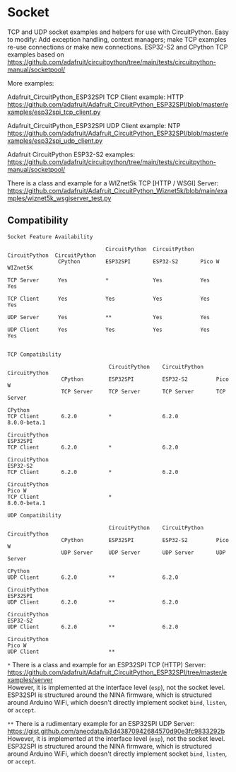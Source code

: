 # Socket
TCP and UDP socket examples and helpers for use with CircuitPython. Easy to modify: Add exception handling, context managers; make TCP examples re-use connections or make new connections. ESP32-S2 and CPython TCP examples based on https://github.com/adafruit/circuitpython/tree/main/tests/circuitpython-manual/socketpool/

More examples:

Adafruit_CircuitPython_ESP32SPI TCP Client example: HTTP  
https://github.com/adafruit/Adafruit_CircuitPython_ESP32SPI/blob/master/examples/esp32spi_tcp_client.py

Adafruit_CircuitPython_ESP32SPI UDP Client example: NTP  
https://github.com/adafruit/Adafruit_CircuitPython_ESP32SPI/blob/master/examples/esp32spi_udp_client.py

Adafruit CircuitPython ESP32-S2 examples:  
https://github.com/adafruit/circuitpython/tree/main/tests/circuitpython-manual/socketpool/

There is a class and example for a WIZnet5k TCP [HTTP / WSGI] Server:
https://github.com/adafruit/Adafruit_CircuitPython_Wiznet5k/blob/main/examples/wiznet5k_wsgiserver_test.py

## Compatibility
```
Socket Feature Availability

                               CircuitPython  CircuitPython  CircuitPython  CircuitPython
                CPython        ESP32SPI       ESP32-S2       Pico W         WIZnet5K

TCP Server      Yes            *              Yes            Yes            Yes

TCP Client      Yes            Yes            Yes            Yes            Yes

UDP Server      Yes            **             Yes            Yes

UDP Client      Yes            Yes            Yes            Yes            Yes


TCP Compatibility

                                CircuitPython    CircuitPython    CircuitPython
                 CPython        ESP32SPI         ESP32-S2         Pico W
                 TCP Server     TCP Server       TCP Server       TCP Server

CPython
TCP Client       6.2.0          *                6.2.0            8.0.0-beta.1

CircuitPython
ESP32SPI
TCP Client       6.2.0          *                6.2.0            

CircuitPython
ESP32-S2
TCP Client       6.2.0          *                6.2.0            

CircuitPython
Pico W
TCP Client                      *                                 8.0.0-beta.1

UDP Compatibility

                                CircuitPython    CircuitPython    CircuitPython
                 CPython        ESP32SPI         ESP32-S2         Pico W
                 UDP Server     UDP Server       UDP Server       UDP Server

CPython
UDP Client       6.2.0          **               6.2.0            

CircuitPython
ESP32SPI
UDP Client       6.2.0          **               6.2.0            

CircuitPython
ESP32-S2
UDP Client       6.2.0          **               6.2.0            

CircuitPython
Pico W
UDP Client                      **                                
```
`*` There is a class and example for an ESP32SPI TCP (HTTP) Server:  
https://github.com/adafruit/Adafruit_CircuitPython_ESP32SPI/tree/master/examples/server  
However, it is implemented at the interface level (`esp`), not the socket level. ESP32SPI is structured around the NINA firmware, which is structured around Arduino WiFi, which doesn't directly implement socket `bind`, `listen`, or `accept`.

`**` There is a rudimentary example for an ESP32SPI UDP Server:
https://gist.github.com/anecdata/b3d43870942684570d90e3fc9833292b
However, it is implemented at the interface level (`esp`), not the socket level. ESP32SPI is structured around the NINA firmware, which is structured around Arduino WiFi, which doesn't directly implement socket `bind`, `listen`, or `accept`.
